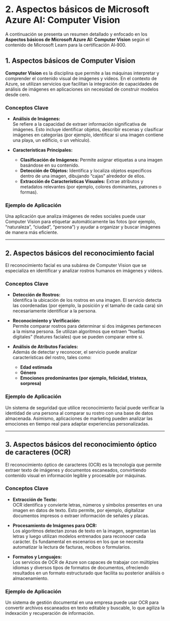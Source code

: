 # 2. Aspectos básicos de Microsoft Azure AI: Computer Vision

A continuación se presenta un resumen detallado y enfocado en los **Aspectos básicos de Microsoft Azure AI: Computer Vision** según el contenido de Microsoft Learn para la certificación AI‑900.

## 1. Aspectos básicos de Computer Vision

**Computer Vision** es la disciplina que permite a las máquinas interpretar y comprender el contenido visual de imágenes y vídeos. En el contexto de Azure, se utilizan servicios que facilitan la integración de capacidades de análisis de imágenes en aplicaciones sin necesidad de construir modelos desde cero.

### Conceptos Clave

- **Análisis de Imágenes:**  
  Se refiere a la capacidad de extraer información significativa de imágenes. Esto incluye identificar objetos, describir escenas y clasificar imágenes en categorías (por ejemplo, identificar si una imagen contiene una playa, un edificio, o un vehículo).

- **Características Principales:**  
  - **Clasificación de Imágenes:** Permite asignar etiquetas a una imagen basándose en su contenido.  
  - **Detección de Objetos:** Identifica y localiza objetos específicos dentro de una imagen, dibujando “cajas” alrededor de ellos.  
  - **Extracción de Características Visuales:** Extrae atributos y metadatos relevantes (por ejemplo, colores dominantes, patrones o formas).

### Ejemplo de Aplicación  
Una aplicación que analiza imágenes de redes sociales puede usar Computer Vision para etiquetar automáticamente las fotos (por ejemplo, “naturaleza”, “ciudad”, “persona”) y ayudar a organizar y buscar imágenes de manera más eficiente.

---

## 2. Aspectos básicos del reconocimiento facial

El reconocimiento facial es una subárea de Computer Vision que se especializa en identificar y analizar rostros humanos en imágenes y vídeos.

### Conceptos Clave

- **Detección de Rostros:**  
  Identifica la ubicación de los rostros en una imagen. El servicio detecta las coordenadas (por ejemplo, la posición y el tamaño de cada cara) sin necesariamente identificar a la persona.

- **Reconocimiento y Verificación:**  
  Permite comparar rostros para determinar si dos imágenes pertenecen a la misma persona. Se utilizan algoritmos que extraen “huellas digitales” (features faciales) que se pueden comparar entre sí.

- **Análisis de Atributos Faciales:**  
  Además de detectar y reconocer, el servicio puede analizar características del rostro, tales como:
  - **Edad estimada**  
  - **Género**  
  - **Emociones predominantes (por ejemplo, felicidad, tristeza, sorpresa)**

### Ejemplo de Aplicación  
Un sistema de seguridad que utilice reconocimiento facial puede verificar la identidad de una persona al comparar su rostro con una base de datos almacenada. Asimismo, aplicaciones de marketing pueden analizar las emociones en tiempo real para adaptar experiencias personalizadas.

---

## 3. Aspectos básicos del reconocimiento óptico de caracteres (OCR)

El reconocimiento óptico de caracteres (OCR) es la tecnología que permite extraer texto de imágenes y documentos escaneados, convirtiendo contenido visual en información legible y procesable por máquinas.

### Conceptos Clave

- **Extracción de Texto:**  
  OCR identifica y convierte letras, números y símbolos presentes en una imagen en datos de texto. Esto permite, por ejemplo, digitalizar documentos impresos o extraer información de señales y placas.

- **Procesamiento de Imágenes para OCR:**  
  Los algoritmos detectan zonas de texto en la imagen, segmentan las letras y luego utilizan modelos entrenados para reconocer cada carácter. Es fundamental en escenarios en los que se necesita automatizar la lectura de facturas, recibos o formularios.

- **Formatos y Lenguajes:**  
  Los servicios de OCR de Azure son capaces de trabajar con múltiples idiomas y diversos tipos de formatos de documentos, ofreciendo resultados en un formato estructurado que facilita su posterior análisis o almacenamiento.

### Ejemplo de Aplicación  
Un sistema de gestión documental en una empresa puede usar OCR para convertir archivos escaneados en texto editable y buscable, lo que agiliza la indexación y recuperación de información.
